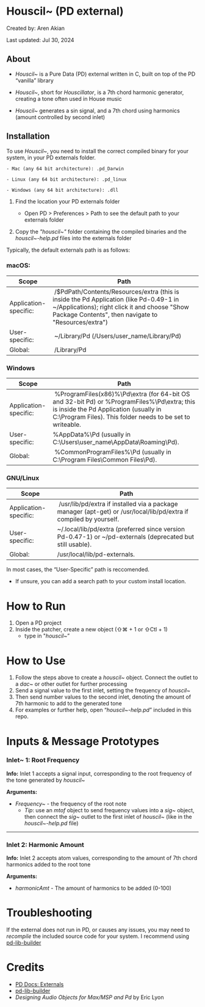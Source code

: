 Houscil~ (PD external)
====
Created by: Aren Akian

Last updated: Jul 30, 2024


## About
 - _Houscil~_ is a Pure Data (PD) external written in C, built on top of the PD “vanilla” library

- _Houscil~_, short for _Houscillator_, is a 7th chord harmonic generator, creating a tone often used in House music

- _Houscil~_ generates a sin signal, and a 7th chord using harmonics (amount controlled by second inlet) 


## Installation
To use _Houscil~_, you need to install the correct compiled binary for your system, in your PD externals folder. 

    - Mac (any 64 bit architecture): .pd_Darwin

    - Linux (any 64 bit architecture): .pd_linux

    - Windows (any 64 bit architecture): .dll

1. Find the location your PD externals folder
    - Open PD > Preferences > Path to see the default path to your externals folder 

2. Copy the _"houscil~"_ folder containing the compiled binaries and the _houscil~-help.pd_ files into the externals folder

Typically, the default externals path is as follows:
        
### macOS:

| Scope | Path |
| ------ | ------- |
| Application-specific: |  /$PdPath/Contents/Resources/extra (this is inside the Pd Application (like Pd-0.49-1 in ~/Applications); right click it and choose "Show Package Contents", then navigate to "Resources/extra") |
| User-specific: |  ~/Library/Pd (/Users/user_name/Library/Pd) |
| Global: |  /Library/Pd

### Windows
| Scope | Path |
| ------ | ------- |
| Application-specific: | %ProgramFiles(x86)%\Pd\extra (for 64-bit OS and 32-bit Pd) or %ProgramFiles%\Pd\extra; this is inside the Pd Application (usually in C:\Program Files). This folder needs to be set to writeable.
| User-specific: | %AppData%\Pd (usually in C:\Users\user_name\AppData\Roaming\Pd).
| Global: | %CommonProgramFiles%\Pd (usually in C:\Program Files\Common Files\Pd).

### GNU/Linux

| Scope | Path |
| ------ | ------- |
| Application-specific: |  /usr/lib/pd/extra if installed via a package manager (apt-get) or /usr/local/lib/pd/extra if compiled by yourself.
| User-specific: | ~/.local/lib/pd/extra (preferred since version Pd-0.47-1) or ~/pd-externals (deprecated but still usable).
| Global: | /usr/local/lib/pd-externals.

In most cases, the “User-Specific” path is reccomended.
- If unsure, you can add a search path to your custom install location. 



How to Run
=======

1. Open a PD project
2. Inside the patcher, create a new object (⇧⌘ + 1 or ⇧Ctl + 1) 
    - type in "_houscil~_”  


How to Use
=======
1. Follow the steps above to create a _houscil~_ object. Connect the outlet to a _dac~_ or other outlet for further processing
2. Send a signal value to the first inlet, setting the frequency of _houscil~_
3. Then send number values to the second inlet, denoting the amount of 7th harmonic to add to the generated tone
4. For examples or further help, open “_houscil~-help.pd_” included in this repo.

Inputs & Message Prototypes
===

### Inlet~ 1: Root Frequency
**Info:** Inlet 1 accepts a signal input, corresponding to the root frequency of the tone generated by _houscil~_

**Arguments:** 
- _Frequency~_ - the frequency of the root note
    - _Tip_: use an _mtof_ object to send frequency values into a _sig~_ object, then connect the _sig~_ outlet to the first inlet of _houscil~_ (like in the _houscil~-help.pd_ file)


***
### Inlet 2: Harmonic Amount 

**Info:** Inlet 2 accepts atom values, corresponding to the amount of 7th chord harmonics added to the root tone

**Arguments:**
- _harmonicAmt_ - The amount of harmonics to be added (0-100)


Troubleshooting
===
If the external does not run in PD, or causes any issues, you may need to _recompile_ the included source code for your system. I recommend using [pd-lib-builder](https://github.com/pure-data/pd-lib-builder)

Credits
===
- [PD Docs: Externals](https://msp.ucsd.edu/Pd_documentation/x4.htm)
- [pd-lib-builder](https://github.com/pure-data/pd-lib-builder)
- _Designing Audio Objects for Max/MSP and Pd_ by Eric Lyon















